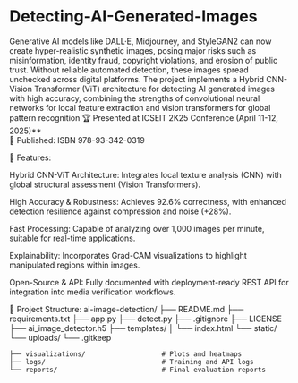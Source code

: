 # Detecting-AI-Generated-Images
Generative AI models like DALL·E, Midjourney, and StyleGAN2 can now create hyper-realistic synthetic images, posing major risks such as misinformation, identity fraud, copyright violations, and erosion of public trust. Without reliable automated detection, these images spread unchecked across digital platforms.
The project implements a Hybrid CNN-Vision Transformer (ViT) architecture for detecting AI
generated images with high accuracy, combining the strengths of convolutional neural networks for local feature extraction and vision transformers for global pattern recognition
🏆 Presented at ICSEIT 2K25 Conference (April 11-12, 2025)**  
📖 Published: ISBN 978-93-342-0319

🚀 Features:

Hybrid CNN-ViT Architecture: Integrates local texture analysis (CNN) with global structural assessment (Vision Transformers).

High Accuracy & Robustness: Achieves 92.6% correctness, with enhanced detection resilience against compression and noise (+28%).

Fast Processing: Capable of analyzing over 1,000 images per minute, suitable for real-time applications.

Explainability: Incorporates Grad-CAM visualizations to highlight manipulated regions within images.

Open-Source & API: Fully documented with deployment-ready REST API for integration into media verification workflows.

📁 Project Structure:
ai-image-detection/
├── README.md
├── requirements.txt
├── app.py
├── detect.py
├── .gitignore
├── LICENSE
├── ai_image_detector.h5
├── templates/
│   └── index.html
└── static/
    └── uploads/
        └── .gitkeep

    ├── visualizations/                   # Plots and heatmaps
    ├── logs/                             # Training and API logs
    └── reports/                          # Final evaluation reports
